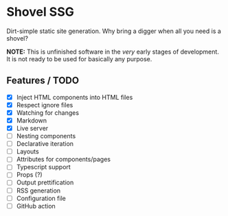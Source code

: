 # Shovel SSG

Dirt-simple static site generation. Why bring a digger when all you need is a shovel?

**NOTE:** This is unfinished software in the *very* early stages of development. It is not ready to be used for basically any purpose.

## Features / TODO
- [x] Inject HTML components into HTML files
- [x] Respect ignore files
- [x] Watching for changes
- [x] Markdown
- [x] Live server
- [ ] Nesting components
- [ ] Declarative iteration
- [ ] Layouts
- [ ] Attributes for components/pages
- [ ] Typescript support
- [ ] Props (?)
- [ ] Output prettification
- [ ] RSS generation
- [ ] Configuration file
- [ ] GitHub action
